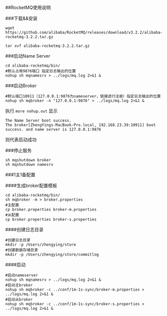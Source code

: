 ##RocketMQ使用说明

###下载&&安装
```shell
wget https://github.com/alibaba/RocketMQ/releases/download/v3.2.2/alibaba-rocketmq-3.2.2.tar.gz

tar xvf alibaba-rocketmq-3.2.2.tar.gz
```
###启动Name Server
```shell
cd alibaba-rocketmq/bin/
#默认占用9876端口 指定日志输出的位置
nohup sh mqnamesrv > ../logs/mq.log 2>&1 &
```

###启动Broker
```shell
#默认端口10911（127.0.0.1:9876为nameserver，链接进行注册）指定日志输出的位置
nohup sh mqbroker -n "127.0.0.1:9876" > ../logs/mq.log 2>&1 &
```

执行 `more nohup.out` 显示
```
The Name Server boot success.
The broker[ZhengYings-MacBook-Pro.local, 192.168.23.39:10911] boot success. and name server is 127.0.0.1:9876
```
则代表启动成功

###停止服务
```shell
sh mqshutdown broker
sh mqshutdown namesrv
```

###1主1备配置

####生成broker配置模板
```shell
cd alibaba-rocketmq/bin/
sh mqbroker -m > broker.properties
#主配置
cp broker.properties broker-m.properties
#从配置
cp broker.properties broker-s.properties
```

####创建日志目录
```
#创建日志目录
mkdir -p /Users/zhengying/store
#创建数据存储目录
mkdir -p /Users/zhengying/store/commitlog
```

####启动

```shell
#启动nameserver
nohup sh mqnamesrv > ../logs/mq.log 2>&1 &
#启动主broker
nohup sh mqbroker -c ../conf/1m-1s-sync/broker-m.properties > ../logs/mq.log 2>&1 &
#启动从broker
nohup sh mqbroker -c ../conf/1m-1s-sync/broker-s.properties > ../logs/mq.log 2>&1 &
```

